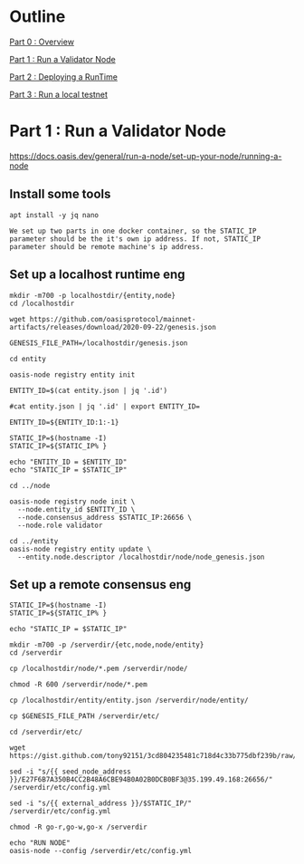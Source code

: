 # Outline

[Part 0 : Overview](note/00_overview.md)

[Part 1 : Run a Validator Node](note/01_validator.md)

[Part 2 : Deploying a RunTime](note/02_runtime.md)

[Part 3 : Run a local testnet](note/03_local-testnet.md)



# Part 1 : Run a Validator Node

https://docs.oasis.dev/general/run-a-node/set-up-your-node/running-a-node

## Install some tools

```bash=
apt install -y jq nano 
```

`We set up two parts in one docker container, so the STATIC_IP parameter should be the it's own ip address. If not, STATIC_IP parameter should be remote machine's ip address.`

## Set up a localhost runtime eng

```bash=
mkdir -m700 -p localhostdir/{entity,node}
cd /localhostdir

wget https://github.com/oasisprotocol/mainnet-artifacts/releases/download/2020-09-22/genesis.json

GENESIS_FILE_PATH=/localhostdir/genesis.json

cd entity

oasis-node registry entity init

ENTITY_ID=$(cat entity.json | jq '.id')

#cat entity.json | jq '.id' | export ENTITY_ID=

ENTITY_ID=${ENTITY_ID:1:-1}

STATIC_IP=$(hostname -I)
STATIC_IP=${STATIC_IP% }

echo "ENTITY_ID = $ENTITY_ID"
echo "STATIC_IP = $STATIC_IP"

cd ../node

oasis-node registry node init \
  --node.entity_id $ENTITY_ID \
  --node.consensus_address $STATIC_IP:26656 \
  --node.role validator
  
cd ../entity
oasis-node registry entity update \
  --entity.node.descriptor /localhostdir/node/node_genesis.json
```

## Set up a remote consensus eng

```bash=
STATIC_IP=$(hostname -I)
STATIC_IP=${STATIC_IP% }

echo "STATIC_IP = $STATIC_IP"

mkdir -m700 -p /serverdir/{etc,node,node/entity}
cd /serverdir

cp /localhostdir/node/*.pem /serverdir/node/

chmod -R 600 /serverdir/node/*.pem

cp /localhostdir/entity/entity.json /serverdir/node/entity/

cp $GENESIS_FILE_PATH /serverdir/etc/

cd /serverdir/etc/

wget https://gist.github.com/tony92151/3cd804235481c718d4c33b775dbf239b/raw/4905266215e66d63b33a31764891fedb1d0576d3/config.yml

sed -i "s/{{ seed_node_address }}/E27F6B7A350B4CC2B48A6CBE94B0A02B0DCB0BF3@35.199.49.168:26656/" /serverdir/etc/config.yml

sed -i "s/{{ external_address }}/$STATIC_IP/" /serverdir/etc/config.yml

chmod -R go-r,go-w,go-x /serverdir

echo "RUN NODE"
oasis-node --config /serverdir/etc/config.yml

```
